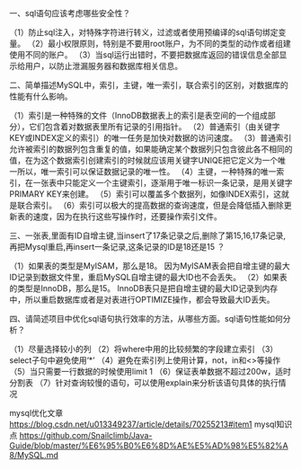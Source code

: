 一、sql语句应该考虑哪些安全性？

（1）防止sql注入，对特殊字符进行转义，过滤或者使用预编译的sql语句绑定变量。 
（2）最小权限原则，特别是不要用root账户，为不同的类型的动作或者组建使用不同的账户。 
（3）当sql运行出错时，不要把数据库返回的错误信息全部显示给用户，以防止泄漏服务器和数据库相关信息。

二、简单描述MySQL中，索引，主键，唯一索引，联合索引的区别，对数据库的性能有什么影响。

（1）索引是一种特殊的文件（InnoDB数据表上的索引是表空间的一个组成部分），它们包含着对数据表里所有记录的引用指针。 
（2）普通索引（由关键字KEY或INDEX定义的索引）的唯一任务是加快对数据的访问速度。 
（3）普通索引允许被索引的数据列包含重复的值，如果能确定某个数据列只包含彼此各不相同的值，在为这个数据索引创建索引的时候就应该用关键字UNIQE把它定义为一个唯一所以，唯一索引可以保证数据记录的唯一性。 
（4）主键，一种特殊的唯一索引，在一张表中只能定义一个主键索引，逐渐用于唯一标识一条记录，是用关键字PRIMARY KEY来创建。 
（5）索引可以覆盖多个数据列，如像INDEX索引，这就是联合索引。 
（6）索引可以极大的提高数据的查询速度，但是会降低插入删除更新表的速度，因为在执行这些写操作时，还要操作索引文件。

三、一张表,里面有ID自增主键,当insert了17条记录之后,删除了第15,16,17条记录,再把Mysql重启,再insert一条记录,这条记录的ID是18还是15 ？

（1）如果表的类型是MyISAM，那么是18。 
因为MyISAM表会把自增主键的最大ID记录到数据文件里，重启MySQL自增主键的最大ID也不会丢失。 
（2）如果表的类型是InnoDB，那么是15。 
InnoDB表只是把自增主键的最大ID记录到内存中，所以重启数据库或者是对表进行OPTIMIZE操作，都会导致最大ID丢失。

四、请简述项目中优化sql语句执行效率的方法，从哪些方面。sql语句性能如何分析？

（1）尽量选择较小的列 
（2）将where中用的比较频繁的字段建立索引 
（3）select子句中避免使用‘*’ 
（4）避免在索引列上使用计算，not，in和<>等操作 
（5）当只需要一行数据的时候使用limit 1 
（6）保证表单数据不超过200w，适时分割表 
（7）针对查询较慢的语句，可以使用explain来分析该语句具体的执行情况

mysql优化文章
https://blog.csdn.net/u013349237/article/details/70255213#item1
mysql知识点
https://github.com/Snailclimb/Java-Guide/blob/master/%E6%95%B0%E6%8D%AE%E5%AD%98%E5%82%A8/MySQL.md